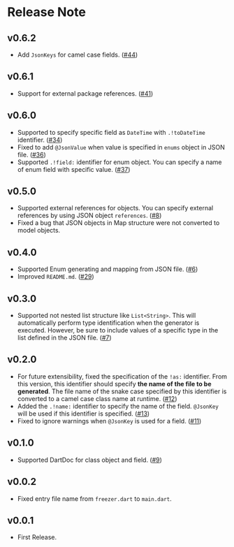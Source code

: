 # Release Note

## v0.6.2

- Add `JsonKeys` for camel case fields. ([#44](https://github.com/myConsciousness/freezer/issues/44))

## v0.6.1

- Support for external package references. ([#41](https://github.com/myConsciousness/freezer/issues/41))

## v0.6.0

- Supported to specify specific field as `DateTime` with `.!toDateTime` identifier. ([#34](https://github.com/myConsciousness/freezer/issues/34))
- Fixed to add `@JsonValue` when value is specified in `enums` object in JSON file. ([#36](https://github.com/myConsciousness/freezer/issues/36))
- Supported `.!field:` identifier for enum object. You can specify a name of enum field with specific value. ([#37](https://github.com/myConsciousness/freezer/issues/37))

## v0.5.0

- Supported external references for objects. You can specify external references by using JSON object `references`. ([#8](https://github.com/myConsciousness/freezer/issues/8))
- Fixed a bug that JSON objects in Map structure were not converted to model objects.

## v0.4.0

- Supported Enum generating and mapping from JSON file. ([#6](https://github.com/myConsciousness/freezer/issues/6))
- Improved `README.md`. ([#29](https://github.com/myConsciousness/freezer/issues/29))

## v0.3.0

- Supported not nested list structure like `List<String>`. This will automatically perform type identification when the generator is executed. However, be sure to include values of a specific type in the list defined in the JSON file. ([#7](https://github.com/myConsciousness/freezer/issues/7))

## v0.2.0

- For future extensibility, fixed the specification of the `!as:` identifier. From this version, this identifier should specify **the name of the file to be generated**. The file name of the snake case specified by this identifier is converted to a camel case class name at runtime. ([#12](https://github.com/myConsciousness/freezer/issues/12))
- Added the `.!name:` identifier to specify the name of the field. `@JsonKey` will be used if this identifier is specified. ([#13](https://github.com/myConsciousness/freezer/issues/13))
- Fixed to ignore warnings when `@JsonKey` is used for a field. ([#11](https://github.com/myConsciousness/freezer/issues/11))

## v0.1.0

- Supported DartDoc for class object and field. ([#9](https://github.com/myConsciousness/freezer/issues/9))

## v0.0.2

- Fixed entry file name from `freezer.dart` to `main.dart`.

## v0.0.1

- First Release.
